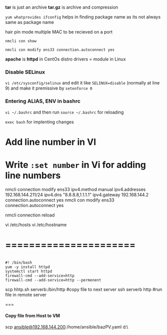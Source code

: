 


**tar** is just an archive 
**tar.gz** is archive and compression 

`yum whatprovides ifconfig` helps in finding package name as its not always same as package name 

hair pin mode multiple MAC to be recieved on a port



`nmcli con show`

`nmcli con modify ens33 connection.autoconnect yes` 



**apache** is **httpd** in CentOs distro 
drivers = module in Linux



### Disable SELinux

`vi /etc/sysconfig/selinux` and edit it like `SELINUX=disable` (normally at line 9)
and make it premissive by `setenforce 0` 


### Entering ALIAS, ENV in bashrc

`vi ~/.bashrc` and then run `source ~/.bashrc` for reloading


`exec bash` for implenting changes 


# Add line number in VI 
Write `:set number` in Vi for adding line numbers
==============



nmcli connection modify ens33 ipv4.method manual ipv4.addresses 192.168.144.211/24 ipv4.dns "8.8.8.8,1.1.1.1" ipv4.gateway 192.168.144.2 connection.autoconnect yes
nmcli con modify ens33 connection.autoconnect yes


nmcli connection reload


vi /etc/hosts
vi /etc/hostname



======================
========================
```shell

#! /bin/bash
yum -y install httpd
systemctl start httpd 
firewall-cmd --add-service=http
firewall-cmd --add-service=http --permenent

```



scp hhtp.sh serverb:/bin/http #copy file to next server 
ssh serverb http  #run file in remote server 


===
#### Copy file from Host to VM
scp ansible@192.168.144.200:/home/ansible/bazPV.yaml d:\
